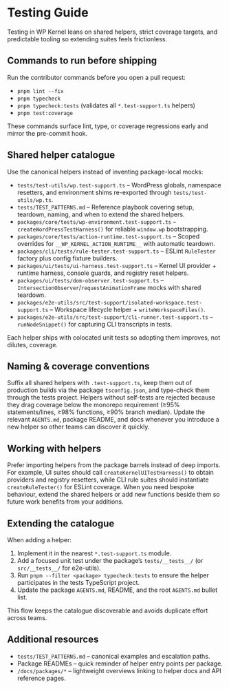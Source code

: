 # Testing Guide

Testing in WP Kernel leans on shared helpers, strict coverage targets, and predictable tooling so extending suites feels frictionless.

## Commands to run before shipping

Run the contributor commands before you open a pull request:

- `pnpm lint --fix`
- `pnpm typecheck`
- `pnpm typecheck:tests` (validates all `*.test-support.ts` helpers)
- `pnpm test:coverage`

These commands surface lint, type, or coverage regressions early and mirror the pre-commit hook.

## Shared helper catalogue

Use the canonical helpers instead of inventing package-local mocks:

- `tests/test-utils/wp.test-support.ts` – WordPress globals, namespace resetters, and environment shims re-exported through `tests/test-utils/wp.ts`.
- `tests/TEST_PATTERNS.md` – Reference playbook covering setup, teardown, naming, and when to extend the shared helpers.
- `packages/core/tests/wp-environment.test-support.ts` – `createWordPressTestHarness()` for reliable `window.wp` bootstrapping.
- `packages/core/tests/action-runtime.test-support.ts` – Scoped overrides for `__WP_KERNEL_ACTION_RUNTIME__` with automatic teardown.
- `packages/cli/tests/rule-tester.test-support.ts` – ESLint `RuleTester` factory plus config fixture builders.
- `packages/ui/tests/ui-harness.test-support.ts` – Kernel UI provider + runtime harness, console guards, and registry reset helpers.
- `packages/ui/tests/dom-observer.test-support.ts` – `IntersectionObserver`/`requestAnimationFrame` mocks with shared teardown.
- `packages/e2e-utils/src/test-support/isolated-workspace.test-support.ts` – Workspace lifecycle helper + `writeWorkspaceFiles()`.
- `packages/e2e-utils/src/test-support/cli-runner.test-support.ts` – `runNodeSnippet()` for capturing CLI transcripts in tests.

Each helper ships with colocated unit tests so adopting them improves, not dilutes, coverage.

## Naming & coverage conventions

Suffix all shared helpers with `.test-support.ts`, keep them out of production builds via the package `tsconfig.json`, and type-check them through the tests project. Helpers without self-tests are rejected because they drag coverage below the monorepo requirement (≥95% statements/lines, ≥98% functions, ≥90% branch median). Update the relevant `AGENTS.md`, package README, and docs whenever you introduce a new helper so other teams can discover it quickly.

## Working with helpers

Prefer importing helpers from the package barrels instead of deep imports. For example, UI suites should call `createKernelUITestHarness()` to obtain providers and registry resetters, while CLI rule suites should instantiate `createRuleTester()` for ESLint coverage. When you need bespoke behaviour, extend the shared helpers or add new functions beside them so future work benefits from your additions.

## Extending the catalogue

When adding a helper:

1. Implement it in the nearest `*.test-support.ts` module.
2. Add a focused unit test under the package’s `tests/__tests__/` (or `src/__tests__/` for e2e-utils).
3. Run `pnpm --filter <package> typecheck:tests` to ensure the helper participates in the tests TypeScript project.
4. Update the package `AGENTS.md`, README, and the root `AGENTS.md` bullet list.

This flow keeps the catalogue discoverable and avoids duplicate effort across teams.

## Additional resources

- `tests/TEST_PATTERNS.md` – canonical examples and escalation paths.
- Package READMEs – quick reminder of helper entry points per package.
- `/docs/packages/*` – lightweight overviews linking to helper docs and API reference pages.
